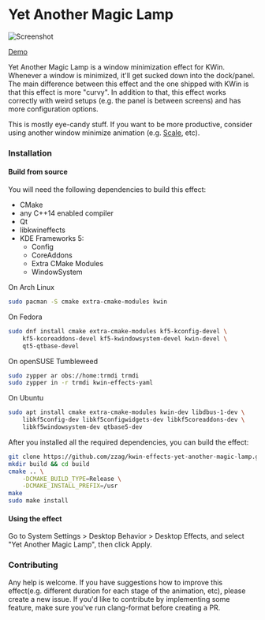 # Yet Another Magic Lamp

![Screenshot](doc/Screenshot.png)

[Demo](https://www.youtube.com/watch?v=BR4bUwFZDS8)

Yet Another Magic Lamp is a window minimization effect for KWin. Whenever a window
is minimized, it'll get sucked down into the dock/panel. The main difference
between this effect and the one shipped with KWin is that this effect is more
"curvy". In addition to that, this effect works correctly with weird setups
(e.g. the panel is between screens) and has more configuration options.

This is mostly eye-candy stuff. If you want to be more productive, consider
using another window minimize animation (e.g. [Scale](https://store.kde.org/p/1267839/), etc).

### Installation

#### Build from source

You will need the following dependencies to build this effect:
* CMake
* any C++14 enabled compiler
* Qt
* libkwineffects
* KDE Frameworks 5:
    - Config
    - CoreAddons
    - Extra CMake Modules
    - WindowSystem

On Arch Linux

```sh
sudo pacman -S cmake extra-cmake-modules kwin
```

On Fedora

```sh
sudo dnf install cmake extra-cmake-modules kf5-kconfig-devel \
    kf5-kcoreaddons-devel kf5-kwindowsystem-devel kwin-devel \
    qt5-qtbase-devel
```

On openSUSE Tumbleweed

```sh
sudo zypper ar obs://home:trmdi trmdi
sudo zypper in -r trmdi kwin-effects-yaml
```

On Ubuntu

```sh
sudo apt install cmake extra-cmake-modules kwin-dev libdbus-1-dev \
    libkf5config-dev libkf5configwidgets-dev libkf5coreaddons-dev \
    libkf5windowsystem-dev qtbase5-dev
```

After you installed all the required dependencies, you can build
the effect:

```sh
git clone https://github.com/zzag/kwin-effects-yet-another-magic-lamp.git
mkdir build && cd build
cmake .. \
    -DCMAKE_BUILD_TYPE=Release \
    -DCMAKE_INSTALL_PREFIX=/usr
make
sudo make install
```

#### Using the effect

Go to System Settings > Desktop Behavior > Desktop Effects, and select
"Yet Another Magic Lamp", then click Apply.

### Contributing

Any help is welcome. If you have suggestions how to improve this effect(e.g.
different duration for each stage of the animation, etc), please create a new
issue. If you'd like to contribute by implementing some feature, make sure
you've run clang-format before creating a PR.
